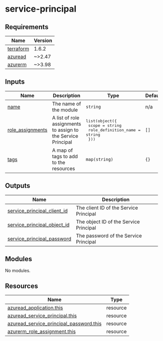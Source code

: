 # service-principal

<!-- BEGIN_TF_DOCS -->


## Requirements

| Name | Version |
|------|---------|
| <a name="requirement_terraform"></a> [terraform](#requirement\_terraform) | 1.6.2 |
| <a name="requirement_azuread"></a> [azuread](#requirement\_azuread) | ~>2.47 |
| <a name="requirement_azurerm"></a> [azurerm](#requirement\_azurerm) | ~>3.98 |
## Inputs

| Name | Description | Type | Default | Required |
|------|-------------|------|---------|:--------:|
| <a name="input_name"></a> [name](#input\_name) | The name of the module | `string` | n/a | yes |
| <a name="input_role_assignments"></a> [role\_assignments](#input\_role\_assignments) | A list of role assignments to assign to the Service Principal | <pre>list(object({<br>    scope                = string<br>    role_definition_name = string<br>  }))</pre> | `[]` | no |
| <a name="input_tags"></a> [tags](#input\_tags) | A map of tags to add to the resources | `map(string)` | `{}` | no |
## Outputs

| Name | Description |
|------|-------------|
| <a name="output_service_principal_client_id"></a> [service\_principal\_client\_id](#output\_service\_principal\_client\_id) | The client ID of the Service Principal |
| <a name="output_service_principal_object_id"></a> [service\_principal\_object\_id](#output\_service\_principal\_object\_id) | The object ID of the Service Principal |
| <a name="output_service_principal_password"></a> [service\_principal\_password](#output\_service\_principal\_password) | The password of the Service Principal |
## Modules

No modules.
## Resources

| Name | Type |
|------|------|
| [azuread_application.this](https://registry.terraform.io/providers/hashicorp/azuread/latest/docs/resources/application) | resource |
| [azuread_service_principal.this](https://registry.terraform.io/providers/hashicorp/azuread/latest/docs/resources/service_principal) | resource |
| [azuread_service_principal_password.this](https://registry.terraform.io/providers/hashicorp/azuread/latest/docs/resources/service_principal_password) | resource |
| [azurerm_role_assignment.this](https://registry.terraform.io/providers/hashicorp/azurerm/latest/docs/resources/role_assignment) | resource |
<!-- END_TF_DOCS -->
